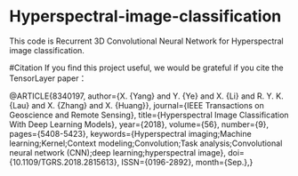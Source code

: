 # Hyperspectral-image-classification
This code is Recurrent 3D Convolutional Neural Network for Hyperspectral image classification.

#Citation
If you find this project useful, we would be grateful if you cite the TensorLayer paper：

@ARTICLE{8340197, 
author={X. {Yang} and Y. {Ye} and X. {Li} and R. Y. K. {Lau} and X. {Zhang} and X. {Huang}}, 
journal={IEEE Transactions on Geoscience and Remote Sensing}, 
title={Hyperspectral Image Classification With Deep Learning Models}, 
year={2018}, 
volume={56}, 
number={9}, 
pages={5408-5423}, 
keywords={Hyperspectral imaging;Machine learning;Kernel;Context modeling;Convolution;Task analysis;Convolutional neural network (CNN);deep learning;hyperspectral image}, 
doi={10.1109/TGRS.2018.2815613}, 
ISSN={0196-2892}, 
month={Sep.},}
